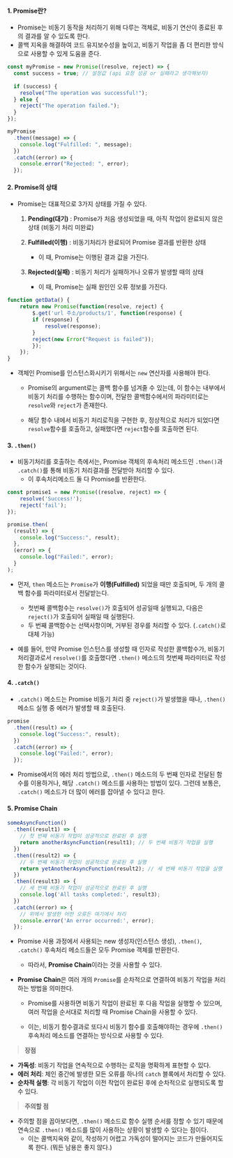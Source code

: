 
#### 1. Promise란?

- Promise는 비동기 동작을 처리하기 위해 다루는 객체로, 비동기 연산이 종료된 후의 결과를 알 수 있도록 한다.
- 콜백 지옥을 해결하여 코드 유지보수성을 높이고, 비동기 작업을 좀 더 편리한 방식으로 사용할 수 있게 도움을 준다.
```js
const myPromise = new Promise((resolve, reject) => {
  const success = true; // 설정값 (api 요청 성공 or 실패라고 생각해보자)
  
  if (success) {
    resolve("The operation was successful!");
  } else {
    reject("The operation failed.");
  }
});

myPromise
  .then((message) => {
    console.log("Fulfilled: ", message);
  })
  .catch((error) => {
    console.error("Rejected: ", error);
  });

```


#### 2. Promise의 상태

- Promise는 대표적으로 3가지 상태를 가질 수 있다.
    1. **Pending(대기)** : Promise가 처음 생성되었을 때, 아직 작업이 완료되지 않은 상태 (비동기 처리 미완료)
    2. **Fulfilled(이행)** : 비동기처리가 완료되어 Promise 결과를 반환한 상태
		- 이 때, Promise는 이행된 결과 값을 가진다.
		  
    3. **Rejected(실패)** : 비동기 처리가 실패하거나 오류가 발생할 때의  상태
	    - 이 때, Promise는 실패 원인인 오류 정보를 가진다.

```jsx
function getData() {
	return new Promise(function(resolve, reject) {
		$.get('url 주소/products/1', function(response) {
		if (response) {
			resolve(response);
		}
		reject(new Error("Request is failed"));
		});
	});
}
```
- 객체인 Promise를 인스턴스화시키기 위해서는 `new` 연산자를 사용해야 한다.
	- Promise의 argument로는 콜백 함수를 넘겨줄 수 있는데, 이 함수는 내부에서 비동기 처리를 수행하는 함수이며, 전달한 콜백함수에서의 파라미터로는 `resolve`와 `reject`가 존재한다.
	  
	- 해당 함수 내에서 비동기 처리로직을 구현한 후, 정상적으로 처리가 되었다면 `resolve`함수를 호출하고, 실패했다면 `reject`함수를 호출하면 된다.


#### 3. `.then()`

- 비동기처리를 호출하는 측에서는, Promise 객체의 후속처리 메소드인 `.then()`과 `.catch()`를 통해 비동기 처리결과를 전달받아 처리할 수 있다.
	- 이 후속처리메소드 둘 다 Promise를 반환한다.

```js
const promise1 = new Promise((resolve, reject) => {
	resolve('Success!');
	reject('fail');
});

promise.then(
  (result) => {
    console.log("Success:", result);
  },
  (error) => {
    console.log("Failed:", error);
  }
);
```
- 먼저, `then` 메소드는 `Promise`가 **이행(Fulfilled)** 되었을 때만 호출되며, 두 개의 콜백 함수를 파라미터로서 전달받는다.
	- 첫번째 콜백함수는 `resolve()`가 호출되어 성공일때 실행되고, 다음은 `reject()`가 호출되어 실패일 때 실행된다.
	- 두 번째 콜백함수는 선택사항이며, 거부된 경우를 처리할 수 있다. (`.catch()`로 대체 가능)

- 예를 들어, 만약 Promise 인스턴스를 생성할 때 인자로 작성한 콜백함수가, 비동기 처리결과로서 `resolve()`를 호출했다면 `.then()` 메소드의 첫번째 파라미터로 작성한 함수가 실행되는 것이다.


#### 4. `.catch()`

- `.catch()` 메소드는 Promise 비동기 처리 중 `reject()`가 발생했을 때나, `.then()` 메소드 실행 중 에러가 발생할 때 호출된다.
```js
promise
  .then((result) => {
    console.log("Success:", result);
  })
  .catch((error) => {
    console.log("Failed:", error);
  });
```

- Promise에서의 에러 처리 방법으로, `.then()` 메소드의 두 번째 인자로 전달된 함수를 이용하거나, 해당 `.catch()` 메소드를 사용하는 방법이 있다. 그런데 보통은, `.catch()` 메소드가 더 많이 에러를 잡아낼 수 있다고 한다.


#### 5. Promise Chain

```js
someAsyncFunction()
  .then((result1) => {
    // 첫 번째 비동기 작업이 성공적으로 완료된 후 실행
    return anotherAsyncFunction(result1); // 두 번째 비동기 작업을 실행
  })
  .then((result2) => {
    // 두 번째 비동기 작업이 성공적으로 완료된 후 실행
    return yetAnotherAsyncFunction(result2); // 세 번째 비동기 작업을 실행
  })
  .then((result3) => {
    // 세 번째 비동기 작업이 성공적으로 완료된 후 실행
    console.log('All tasks completed:', result3);
  })
  .catch((error) => {
    // 위에서 발생한 어떤 오류든 여기에서 처리
    console.error('An error occurred:', error);
  });

```
- Promise 사용 과정에서 사용되는 new 생성자(인스턴스 생성), `.then()`, `.catch()` 후속처리 메소드들은 모두 Promise 객체를 반환한다.
	- 따라서, **Promise Chain**이라는 것을 사용할 수 있다.
	  
- **Promise Chain**은 여러 개의 `Promise`를 순차적으로 연결하여 비동기 작업을 처리하는 방법을 의미한다.
	- Promise를 사용하면 비동기 작업이 완료된 후 다음 작업을 실행할 수 있으며, 여러 작업을 순서대로 처리할 때 Promise Chain을 사용할 수 있다.
	  
	- 이는, 비동기 함수결과로 또다시 비동기 함수를 호출해야하는 경우에 `.then()` 후속처리 메소드를 연결하는 방식으로 사용할 수 있다.


> **장점**
- **가독성**: 비동기 작업을 연속적으로 수행하는 로직을 명확하게 표현할 수 있다.
- **에러 처리**: 체인 중간에 발생한 모든 오류를 하나의 `catch` 블록에서 처리할 수 있다.
- **순차적 실행**: 각 비동기 작업이 이전 작업이 완료된 후에 순차적으로 실행되도록 할 수 있다.

> **주의할 점**
- 주의할 점을 꼽아보다면, `.then()` 메소드로 함수 실행 순서를 정할 수 있기 때문에 연속으로 `.then()` 메소드를  많이 사용하는 상황이 발생할 수 있다는 점이다.
	- 이는 콜백지옥와 같이, 작성하기 어렵고 가독성이 떨어지는 코드가 만들어지도록 한다. (뭐든 남용은 좋지 않다.)

